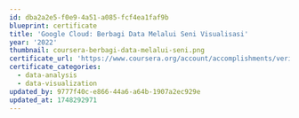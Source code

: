 ```yaml
---
id: dba2a2e5-f0e9-4a51-a085-fcf4ea1faf9b
blueprint: certificate
title: 'Google Cloud: Berbagi Data Melalui Seni Visualisasi'
year: '2022'
thumbnail: coursera-berbagi-data-melalui-seni.png
certificate_url: 'https://www.coursera.org/account/accomplishments/verify/RVE2ALCLHYLT'
certificate_categories:
  - data-analysis
  - data-visualization
updated_by: 9777f40c-e866-44a6-a64b-1907a2ec929e
updated_at: 1748292971
---
```

